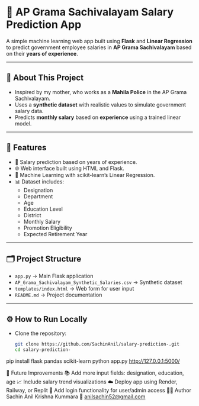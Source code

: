 # 💼 AP Grama Sachivalayam Salary Prediction App

A simple machine learning web app built using **Flask** and **Linear Regression** to predict government employee salaries in **AP Grama Sachivalayam** based on their **years of experience**.

---

## 📌 About This Project

- Inspired by my mother, who works as a **Mahila Police** in the AP Grama Sachivalayam.
- Uses a **synthetic dataset** with realistic values to simulate government salary data.
- Predicts **monthly salary** based on **experience** using a trained linear model.

---

## 🚀 Features

- 🔢 Salary prediction based on years of experience.
- 🌐 Web interface built using HTML and Flask.
- 🧠 Machine Learning with scikit-learn’s Linear Regression.
- 📊 Dataset includes:
  - Designation
  - Department
  - Age
  - Education Level
  - District
  - Monthly Salary
  - Promotion Eligibility
  - Expected Retirement Year

---

## 🗂️ Project Structure

- `app.py` → Main Flask application
- `AP_Grama_Sachivalayam_Synthetic_Salaries.csv` → Synthetic dataset
- `templates/index.html` → Web form for user input
- `README.md` → Project documentation

---

## ⚙️ How to Run Locally

- Clone the repository:
  ```bash
  git clone https://github.com/SachinAnil/salary-prediction-.git
  cd salary-prediction-

pip install flask pandas scikit-learn
python app.py
http://127.0.0.1:5000/

🔮 Future Improvements
📚 Add more input fields: designation, education, age
📈 Include salary trend visualizations
☁️ Deploy app using Render, Railway, or Replit
🔐 Add login functionality for user/admin access
👨‍💻 Author
Sachin Anil Krishna Kummara
📧 anilsachin52@gmail.com

